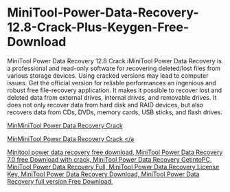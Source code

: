 # MiniTool-Power-Data-Recovery-12.8-Crack-Plus-Keygen-Free-Download
MiniTool Power Data Recovery 12.8 Crack.iMiniTool Power Data Recovery is a professional and read-only software for recovering deleted/lost files from various storage devices. Using cracked versions may lead to computer issues. Get the official version for reliable performances an ingenious and robust free file-recovery application. It makes it possible to recover lost and deleted data from external drives, internal drives, and removable drives. It does not only recover data from hard disk and RAID devices, but also recovers data from CDs, DVDs, memory cards, USB sticks, and flash drives.


<a href="https://crackzero.com/minitool-power-data-recovery-crack/">MinMiniTool Power Data Recovery Crack </a>

<a href="https://crackzero.com/minitool-power-data-recovery-crack/">MinMiniTool Power Data Recovery Crack </a
                                                                                                            
                                                                                                        
                                                                                                          
Minitool power data recovery free download,
MiniTool Power Data Recovery 7.0 free Download with crack,
MiniTool Power Data Recovery GetintoPC,
MiniTool Power Data Recovery Full,
MiniTool Power Data Recovery License Key,
MiniTool Power Data Recovery Download,
MiniTool Power Data Recovery full version Free Download,
